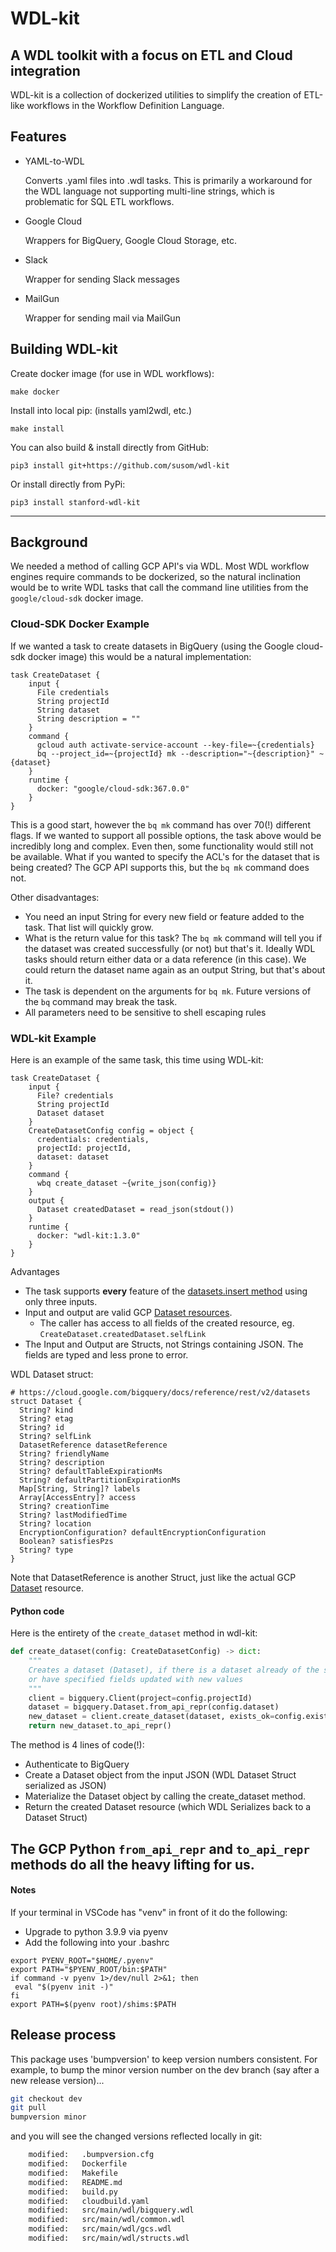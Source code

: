 # WDL-kit
## A WDL toolkit with a focus on ETL and Cloud integration

WDL-kit is a collection of dockerized utilities to simplify the creation of ETL-like workflows in the Workflow Definition Language. 

## Features

* YAML-to-WDL
  
  Converts .yaml files into .wdl tasks. This is primarily a workaround for the WDL language not supporting multi-line strings, which is problematic for SQL ETL workflows. 

* Google Cloud

  Wrappers for BigQuery, Google Cloud Storage, etc. 

* Slack

  Wrapper for sending Slack messages

* MailGun

  Wrapper for sending mail via MailGun


## Building WDL-kit

Create docker image (for use in WDL workflows):

`make docker`

Install into local pip: (installs yaml2wdl, etc.)

`make install`

You can also build & install directly from GitHub:

`pip3 install git+https://github.com/susom/wdl-kit`

Or install directly from PyPi:

`pip3 install stanford-wdl-kit`

---
## Background
We needed a method of calling GCP API's via WDL. Most WDL workflow engines require commands to be dockerized, so the natural inclination
would be to write WDL tasks that call the command line utilities from the `google/cloud-sdk` docker image. 

### Cloud-SDK Docker Example
If we wanted a task to create datasets in BigQuery (using the Google cloud-sdk docker image) this would be a 
natural implementation:

```WDL
task CreateDataset {
    input {
      File credentials
      String projectId
      String dataset
      String description = ""
    }
    command {
      gcloud auth activate-service-account --key-file=~{credentials}
      bq --project_id=~{projectId} mk --description="~{description}" ~{dataset}
    }
    runtime {
      docker: "google/cloud-sdk:367.0.0"
    }
}
```

This is a good start, however the `bq mk` command has over 70(!) different flags. If we wanted to support all possible
options, the task above would be incredibly long and complex. Even then, some functionality would still not be available.
What if you wanted to specify the ACL's for the dataset that is being created? The GCP API supports this, but the `bq mk` command does not. 

Other disadvantages:
* You need an input String for every new field or feature added to the task. That list will quickly grow. 
* What is the return value for this task? The `bq mk` command will tell you if the dataset was created successfully (or not) but that's it. Ideally
WDL tasks should return either data or a data reference (in this case). We could return the dataset name again as an output String, but that's about it.
* The task is dependent on the arguments for `bq mk`. Future versions of the `bq` command may break the task. 
* All parameters need to be sensitive to shell escaping rules

### WDL-kit Example

Here is an example of the same task, this time using WDL-kit:

```WDL
task CreateDataset {
    input {
      File? credentials
      String projectId
      Dataset dataset
    }
    CreateDatasetConfig config = object {
      credentials: credentials,
      projectId: projectId,
      dataset: dataset
    }
    command {
      wbq create_dataset ~{write_json(config)}
    }
    output {
      Dataset createdDataset = read_json(stdout())
    }
    runtime {
      docker: "wdl-kit:1.3.0"
    }
}
```

Advantages
* The task supports **every** feature of the [datasets.insert method](https://cloud.google.com/bigquery/docs/reference/rest/v2/datasets/insert) using only three inputs.
* Input and output are valid GCP [Dataset resources](https://cloud.google.com/bigquery/docs/reference/rest/v2/datasets).
    * The caller has access to all fields of the created resource, eg. `CreateDataset.createdDataset.selfLink`
* The Input and Output are Structs, not Strings containing JSON. The fields are typed and less prone to error.  

WDL Dataset struct:

```WDL
# https://cloud.google.com/bigquery/docs/reference/rest/v2/datasets
struct Dataset {
  String? kind
  String? etag
  String? id
  String? selfLink
  DatasetReference datasetReference
  String? friendlyName
  String? description
  String? defaultTableExpirationMs
  String? defaultPartitionExpirationMs
  Map[String, String]? labels
  Array[AccessEntry]? access
  String? creationTime
  String? lastModifiedTime
  String? location
  EncryptionConfiguration? defaultEncryptionConfiguration
  Boolean? satisfiesPzs
  String? type
}
```

Note that DatasetReference is another Struct, just like the actual GCP [Dataset](https://cloud.google.com/bigquery/docs/reference/rest/v2/datasets) resource.

#### Python code
Here is the entirety of the `create_dataset` method in wdl-kit:

```python
def create_dataset(config: CreateDatasetConfig) -> dict:
    """
    Creates a dataset (Dataset), if there is a dataset already of the same name it can be deleted
    or have specified fields updated with new values
    """
    client = bigquery.Client(project=config.projectId)
    dataset = bigquery.Dataset.from_api_repr(config.dataset)
    new_dataset = client.create_dataset(dataset, exists_ok=config.existsOk, timeout=30)
    return new_dataset.to_api_repr()
```

The method is 4 lines of code(!):
* Authenticate to BigQuery
* Create a Dataset object from the input JSON (WDL Dataset Struct serialized as JSON)
* Materialize the Dataset object by calling the create_dataset method. 
* Return the created Dataset resource (which WDL Serializes back to a Dataset Struct)

The GCP Python `from_api_repr` and `to_api_repr` methods do all the heavy lifting for us.
---
#### Notes
If your terminal in VSCode has "venv" in front of it do the following:
* Upgrade to python 3.9.9 via pyenv
* Add the following into your .bashrc
```shell
export PYENV_ROOT="$HOME/.pyenv"
export PATH="$PYENV_ROOT/bin:$PATH"
if command -v pyenv 1>/dev/null 2>&1; then
 eval "$(pyenv init -)"
fi
export PATH=$(pyenv root)/shims:$PATH
```

## Release process
This package uses 'bumpversion' to keep version numbers consistent. For example, to bump the minor version number on the dev branch (say after a new release version)... 
```bash
git checkout dev
git pull
bumpversion minor
```
and you will see the changed versions reflected locally in git:
```bash
	modified:   .bumpversion.cfg
	modified:   Dockerfile
	modified:   Makefile
	modified:   README.md
	modified:   build.py
	modified:   cloudbuild.yaml
	modified:   src/main/wdl/bigquery.wdl
	modified:   src/main/wdl/common.wdl
	modified:   src/main/wdl/gcs.wdl
	modified:   src/main/wdl/structs.wdl
```
